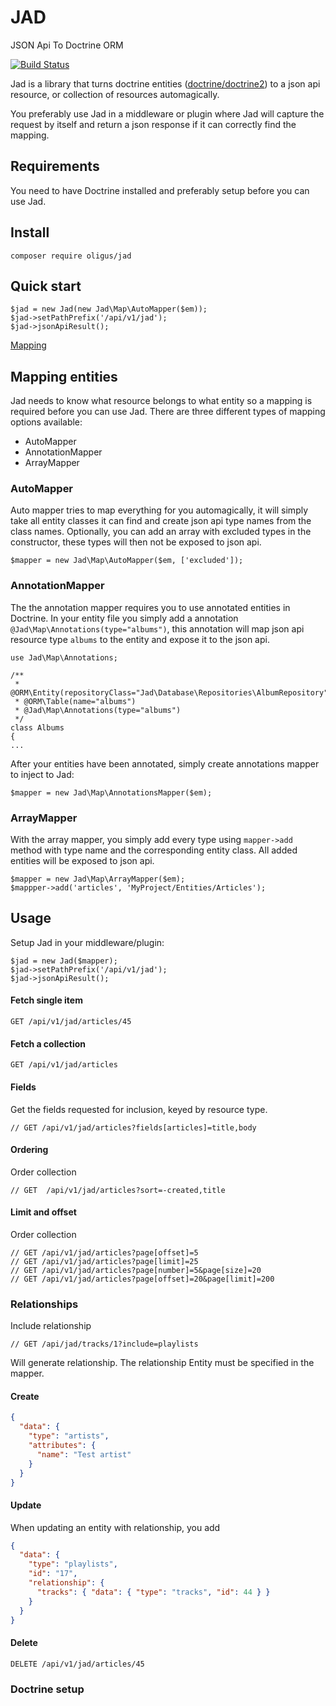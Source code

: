 # JAD

JSON Api To Doctrine ORM

[![Build Status](https://travis-ci.org/oligus/jad.svg?branch=master)](https://travis-ci.org/oligus/jad)

Jad is a library that turns doctrine entities ([doctrine/doctrine2](https://github.com/doctrine/doctrine2)) to a
json api resource, or collection of resources automagically.

You preferably use Jad in a middleware or plugin where Jad will capture the request by itself and return a json response
if it can correctly find the mapping.

## Requirements

You need to have Doctrine installed and preferably setup before you can use Jad.

## Install

`composer require oligus/jad`

## Quick start
```
$jad = new Jad(new Jad\Map\AutoMapper($em));
$jad->setPathPrefix('/api/v1/jad');
$jad->jsonApiResult();
```

[Mapping](docs/mapping.md)

## Mapping entities

Jad needs to know what resource belongs to what entity so a mapping is required before you can use Jad. There are three
different types of mapping options available:

* AutoMapper
* AnnotationMapper
* ArrayMapper

### AutoMapper

Auto mapper tries to map everything for you automagically, it will simply take all entity classes it can find and create
json api type names from the class names. Optionally, you can add an array with excluded types in the constructor, these
types will then not be exposed to json api.

```
$mapper = new Jad\Map\AutoMapper($em, ['excluded']);
```

### AnnotationMapper

The the annotation mapper requires you to use annotated entities in Doctrine. In your entity file you simply add a 
annotation `@Jad\Map\Annotations(type="albums")`, this annotation will map json api resource type `albums` to the entity
and expose it to the json api.

```
use Jad\Map\Annotations;

/**
 * @ORM\Entity(repositoryClass="Jad\Database\Repositories\AlbumRepository")
 * @ORM\Table(name="albums")
 * @Jad\Map\Annotations(type="albums")
 */
class Albums
{
...
```

After your entities have been annotated, simply create annotations mapper to inject to Jad:

```
$mapper = new Jad\Map\AnnotationsMapper($em);
```

### ArrayMapper

With the array mapper, you simply add every type using `mapper->add` method with type name and the corresponding entity
class. All added entities will be exposed to json api.

```
$mapper = new Jad\Map\ArrayMapper($em);
$mappper->add('articles', 'MyProject/Entities/Articles');
```

## Usage

Setup Jad in your middleware/plugin:

```
$jad = new Jad($mapper);
$jad->setPathPrefix('/api/v1/jad');
$jad->jsonApiResult();
```

#### Fetch single item

```
GET /api/v1/jad/articles/45
```

#### Fetch a collection

```
GET /api/v1/jad/articles
```

#### Fields
Get the fields requested for inclusion, keyed by resource type.
```
// GET /api/v1/jad/articles?fields[articles]=title,body
```

#### Ordering
Order collection
```
// GET  /api/v1/jad/articles?sort=-created,title
```

#### Limit and offset
Order collection
```
// GET /api/v1/jad/articles?page[offset]=5
// GET /api/v1/jad/articles?page[limit]=25
// GET /api/v1/jad/articles?page[number]=5&page[size]=20
// GET /api/v1/jad/articles?page[offset]=20&page[limit]=200
```
### Relationships
Include relationship

```
// GET /api/jad/tracks/1?include=playlists
```
Will generate relationship. The relationship Entity must be specified in the mapper.

#### Create

```json
{
  "data": {
    "type": "artists",
    "attributes": {
      "name": "Test artist"
    }
  }
}
```
#### Update
When updating an entity with relationship, you add

```json
{
  "data": {
    "type": "playlists",
    "id": "17",
    "relationship": {
      "tracks": { "data": { "type": "tracks", "id": 44 } }
    }
  }
}
``` 


#### Delete

```
DELETE /api/v1/jad/articles/45
```

### Doctrine setup
